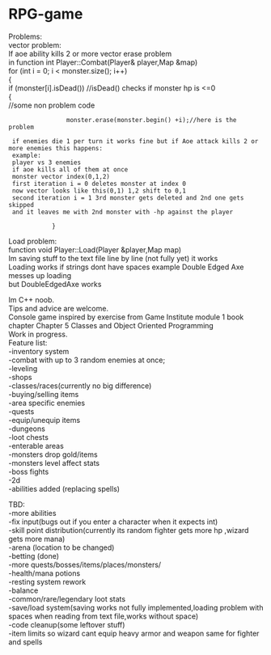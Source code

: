 # RPG-game


Problems:<br />
vector problem:<br />
If aoe ability kills 2 or more vector erase problem<br />
in function int Player::Combat(Player& player,Map &map)<br />
for (int i = 0; i < monster.size(); i++)<br />
			{ <br />
				if (monster[i].isDead()) //isDead() checks if monster hp is <=0<br />
				{<br />
    //some non problem code<br />
    
					monster.erase(monster.begin() +i);//here is the problem
     
     if enemies die 1 per turn it works fine but if Aoe attack kills 2 or more enemies this happens:
     example:
     player vs 3 enemies
     if aoe kills all of them at once
     monster vector index(0,1,2)
     first iteration i = 0 deletes monster at index 0
     now vector looks like this(0,1) 1,2 shift to 0,1
     second iteration i = 1 3rd monster gets deleted and 2nd one gets skipped
     and it leaves me with 2nd monster with -hp against the player
     
				}
Load problem:<br />
function void Player::Load(Player &player,Map map)<br />
Im saving stuff to the text file line by line (not fully yet) it works<br />
Loading works if strings dont have spaces example Double Edged Axe messes up loading<br />
but DoubleEdgedAxe works <br />







Im C++ noob.<br />
Tips and advice are welcome.<br />
Console game inspired by exercise from Game Institute module 1 book chapter Chapter 5 Classes and Object Oriented Programming<br />
Work in progress.<br />
Feature list:<br />
-inventory system<br />
-combat with up to 3 random enemies at once;<br />
-leveling <br />
-shops<br />
-classes/races(currently no big difference)<br />
-buying/selling items<br />
-area specific enemies<br />
-quests<br />
-equip/unequip items<br />
-dungeons<br />
-loot chests<br />
-enterable areas<br />
-monsters drop gold/items<br />
-monsters level affect stats<br />
-boss fights<br />
-2d<br />
-abilities added (replacing spells)<br />


 TBD:<br />
-more abilities<br />
-fix input(bugs out if you enter a character when it expects int)<br />
-skill point distribution(currently its random fighter gets more hp ,wizard gets more mana)<br />
-arena (location to be changed)<br />
-betting (done)<br />
-more quests/bosses/items/places/monsters/<br />
-health/mana potions<br />
-resting system rework<br />
-balance<br />
-common/rare/legendary loot stats<br />
-save/load system(saving works not fully implemented,loading problem with spaces when reading from text file,works without space)<br /> 
-code cleanup(some leftover stuff)<br />
-item limits so wizard cant equip heavy armor and weapon same for fighter and spells<br />



